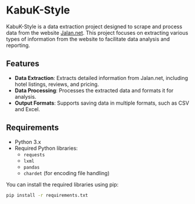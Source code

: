 # KabuK-Style

KabuK-Style is a data extraction project designed to scrape and process data from the website [Jalan.net](https://www.jalan.net/). This project focuses on extracting various types of information from the website to facilitate data analysis and reporting.

## Features

- **Data Extraction**: Extracts detailed information from Jalan.net, including hotel listings, reviews, and pricing.
- **Data Processing**: Processes the extracted data and formats it for analysis.
- **Output Formats**: Supports saving data in multiple formats, such as CSV and Excel.

## Requirements

- Python 3.x
- Required Python libraries:
  - `requests`
  - `lxml`
  - `pandas`
  - `chardet` (for encoding file handling)

You can install the required libraries using pip:

```bash
pip install -r requirements.txt
